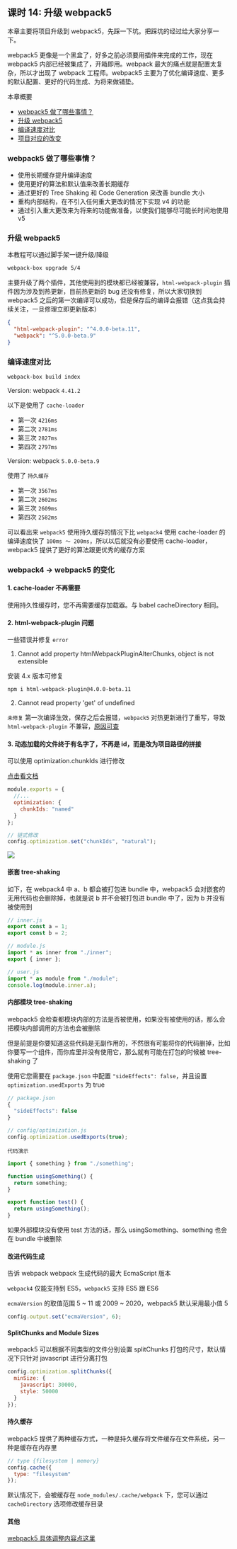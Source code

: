 ## 课时 14: 升级 webpack5

本章主要将项目升级到 webpack5，先踩一下坑。把踩坑的经过给大家分享一下。

webpack5 更像是一个黑盒了，好多之前必须要用插件来完成的工作，现在 webpack5 内部已经被集成了，开箱即用。webpack 最大的痛点就是配置太复杂，所以才出现了 webpack 工程师。webpack5 主要为了优化编译速度、更多的默认配置、更好的代码生成、为将来做铺垫。

本章概要

- <a href="#14_1">webpack5 做了哪些事情？</a>
- <a href="#14_2">升级 webpack5</a>
- <a href="#14_3">编译速度对比</a>
- <a href="#14_4">项目对应的改变</a>

### <a name="14_1">webpack5 做了哪些事情？</a>

- 使用长期缓存提升编译速度
- 使用更好的算法和默认值来改善长期缓存
- 通过更好的 Tree Shaking 和 Code Generation 来改善 bundle 大小
- 重构内部结构，在不引入任何重大更改的情况下实现 v4 的功能
- 通过引入重大更改来为将来的功能做准备，以使我们能够尽可能长时间地使用 v5

### <a name="14_2">升级 webpack5</a>

本教程可以通过脚手架一键升级/降级

```bash
webpack-box upgrade 5/4
```

主要升级了两个插件，其他使用到的模块都已经被兼容，`html-webpack-plugin` 插件因为涉及到热更新，目前热更新的 bug 还没有修复，所以大家切换到 webpack5 之后的第一次编译可以成功，但是保存后的编译会报错（这点我会持续关注，一旦修理立即更新版本）

```json
{
  "html-webpack-plugin": "^4.0.0-beta.11",
  "webpack": "^5.0.0-beta.9"
}
```

### <a name="14_3">编译速度对比</a>

```bash
webpack-box build index
```

Version: webpack `4.41.2`

以下是使用了 `cache-loader`

- 第一次 `4216ms`
- 第二次 `2781ms`
- 第三次 `2827ms`
- 第四次 `2797ms`

Version: webpack `5.0.0-beta.9`

使用了 `持久缓存`

- 第一次 `3567ms`
- 第二次 `2602ms`
- 第三次 `2609ms`
- 第四次 `2582ms`

可以看出来 `webpack5` 使用持久缓存的情况下比 `webpack4` 使用 cache-loader 的编译速度快了 `100ms ～ 200ms`，所以以后就没有必要使用 cache-loader，webpack5 提供了更好的算法跟更优秀的缓存方案

### <a name="14_4">webpack4 -> webpack5 的变化</a>

#### 1. cache-loader 不再需要

使用持久性缓存时，您不再需要缓存加载器。与 babel cacheDirectory 相同。

#### 2. html-webpack-plugin 问题

一些错误并修复 `error`

1. Cannot add property htmlWebpackPluginAlterChunks, object is not extensible

安装 4.x 版本可修复

```bash
npm i html-webpack-plugin@4.0.0-beta.11
```

2. Cannot read property 'get' of undefined

`未修复` 第一次编译生效，保存之后会报错，`webpack5` 对热更新进行了重写，导致 `html-webpack-plugin` 不兼容，[原因可查](https://github.com/jantimon/html-webpack-plugin/issues/1129)

#### 3. 动态加载的文件终于有名字了，不再是 id，而是改为项目路径的拼接

可以使用 optimization.chunkIds 进行修改

[点击看文档](https://webpack.js.org/configuration/optimization/#optimizationchunkids)

```js
module.exports = {
  //...
  optimization: {
    chunkIds: "named"
  }
};

// 链式修改
config.optimization.set("chunkIds", "natural");
```

![](./asset/14/import5.jpg)

#### 嵌套 tree-shaking

如下，在 webpack4 中 a、b 都会被打包进 bundle 中，webpack5 会对嵌套的无用代码也会删除掉，也就是说 b 并不会被打包进 bundle 中了，因为 b 并没有被使用到

```js
// inner.js
export const a = 1;
export const b = 2;

// module.js
import * as inner from "./inner";
export { inner };

// user.js
import * as module from "./module";
console.log(module.inner.a);
```

#### 内部模块 tree-shaking

webpack5 会检查都模块内部的方法是否被使用，如果没有被使用的话，那么会把模块内部调用的方法也会被删除

但是前提是你要知道这些代码是无副作用的，不然很有可能将你的代码删掉，比如你要写一个组件，而你库里并没有使用它，那么就有可能在打包的时候被 tree-shaking 了

使用它您需要在 `package.json` 中配置 `"sideEffects": false`，并且设置 `optimization.usedExports` 为 true

```js
// package.json
{
  "sideEffects": false
}

// config/optimization.js
config.optimization.usedExports(true);
```

`代码演示`

```js
import { something } from "./something";

function usingSomething() {
  return something;
}

export function test() {
  return usingSomething();
}
```

如果外部模块没有使用 test 方法的话，那么 usingSomething、something 也会在 bundle 中被删除

#### 改进代码生成

告诉 webpack webpack 生成代码的最大 EcmaScript 版本

`webpack4` 仅能支持到 ES5，`webpack5` 支持 ES5 跟 ES6

`ecmaVersion` 的取值范围 5 ~ 11 或 2009 ~ 2020，webpack5 默认采用最小值 5

```js
config.output.set("ecmaVersion", 6);
```

#### SplitChunks and Module Sizes

webpack5 可以根据不同类型的文件分别设置 splitChunks 打包的尺寸，默认情况下只针对 javascript 进行分离打包

```js
config.optimization.splitChunks({
  minSize: {
    javascript: 30000,
    style: 50000
  }
});
```

#### 持久缓存

webpack5 提供了两种缓存方式，一种是持久缓存将文件缓存在文件系统，另一种是缓存在内存里

```js
// type {filesystem | memory}
config.cache({
  type: "filesystem"
});
```

默认情况下，会被缓存在 `node_modules/.cache/webpack` 下，您可以通过 `cacheDirectory` 选项修改缓存目录

#### 其他

[webpack5 具体调整内容点这里](https://github.com/webpack/changelog-v5/blob/master/README.md)
